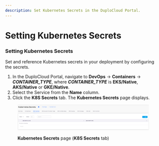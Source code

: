 ```yaml
---
description: Set Kubernetes Secrets in the DuploCloud Portal.
---
```


# Setting Kubernetes Secrets

### Setting Kubernetes Secrets

Set and reference Kubernetes secrets in your deployment by configuring the secrets.&#x20;

1. In the DuploCloud Portal, navigate to **DevOps** -> **Containers** -> _**CONTAINER\_TYPE**_, where _**CONTAINER\_TYPE**_ is **EKS/Native**, **AKS/Native** or **GKE/Native**.
2. Select the Service from the **Name** column.
3. Click the **K8S Secrets** tab. The **Kubernetes Secrets** page displays.

<figure><img src="../../.gitbook/assets/ks_retake.png" alt=""><figcaption><p><strong>Kubernetes Secrets</strong> page (<strong>K8S Secrets</strong> tab)</p></figcaption></figure>
